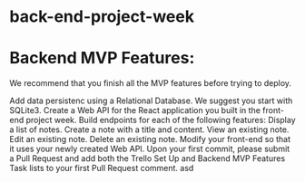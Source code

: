 # back-end-project-week

# Backend MVP Features:

We recommend that you finish all the MVP features before trying to deploy.

Add data persistenc using a Relational Database. We suggest you start with SQLite3.
Create a Web API for the React application you built in the front-end project week.
Build endpoints for each of the following features:
Display a list of notes.
Create a note with a title and content.
View an existing note.
Edit an existing note.
Delete an existing note.
Modify your front-end so that it uses your newly created Web API.
Upon your first commit, please submit a Pull Request and add both the Trello Set Up and Backend MVP Features Task lists to your first Pull Request comment.
asd
